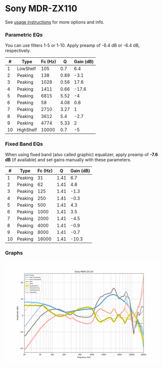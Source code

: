 # Sony MDR-ZX110
See [usage instructions](https://github.com/jaakkopasanen/AutoEq#usage) for more options and info.

### Parametric EQs
You can use filters 1-5 or 1-10. Apply preamp of -6.4 dB or -6.4 dB, respectively.

|   # | Type      |   Fc (Hz) |    Q |   Gain (dB) |
|-----|-----------|-----------|------|-------------|
|   1 | LowShelf  |       105 | 0.7  |         6.4 |
|   2 | Peaking   |       138 | 0.89 |        -3.1 |
|   3 | Peaking   |      1028 | 0.56 |        17.6 |
|   4 | Peaking   |      1411 | 0.66 |       -17.6 |
|   5 | Peaking   |      6815 | 5.52 |        -4   |
|   6 | Peaking   |        58 | 4.08 |         0.8 |
|   7 | Peaking   |      2710 | 3.27 |         1   |
|   8 | Peaking   |      3612 | 5.4  |        -2.7 |
|   9 | Peaking   |      4774 | 5.33 |         2   |
|  10 | HighShelf |     10000 | 0.7  |        -5   |

### Fixed Band EQs
When using fixed band (also called graphic) equalizer, apply preamp of **-7.6 dB** (if available) and set gains manually with these parameters.

|   # | Type    |   Fc (Hz) |    Q |   Gain (dB) |
|-----|---------|-----------|------|-------------|
|   1 | Peaking |        31 | 1.41 |         6.7 |
|   2 | Peaking |        62 | 1.41 |         4.8 |
|   3 | Peaking |       125 | 1.41 |        -1.3 |
|   4 | Peaking |       250 | 1.41 |        -0.3 |
|   5 | Peaking |       500 | 1.41 |         4.3 |
|   6 | Peaking |      1000 | 1.41 |         3.5 |
|   7 | Peaking |      2000 | 1.41 |        -4.5 |
|   8 | Peaking |      4000 | 1.41 |        -0.9 |
|   9 | Peaking |      8000 | 1.41 |        -0.7 |
|  10 | Peaking |     16000 | 1.41 |       -10.3 |

### Graphs
![](./Sony%20MDR-ZX110.png)
